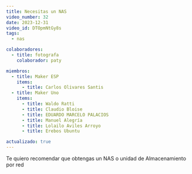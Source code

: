 ```yaml
---
title: Necesitas un NAS
video_number: 32
date: 2023-12-31
video_id: DTOpmNtGy8s
tags:
  - nas

colaboradores:
  - title: fotografa
    colaborador: paty

miembros:
  - title: Maker ESP
    items:
      - title: Carlos Olivares Santis
  - title: Maker Uno
    items:
      - title: Waldo Ratti
      - title: Claudio Bloise
      - title: EDUARDO MARCELO PALACIOS
      - title: Manuel Alegría
      - title: Lolailo Aviles Arroyo
      - title: Erebos Ubuntu

actualizado: true
---
```


Te quiero recomendar que obtengas un NAS o unidad de Almacenamiento por red
